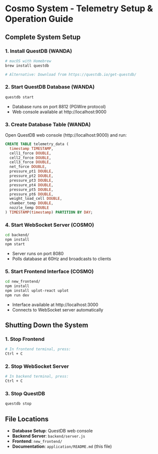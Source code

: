 # Cosmo System - Telemetry Setup & Operation Guide

## Complete System Setup

### 1. Install QuestDB (WANDA)
```bash
# macOS with Homebrew
brew install questdb

# Alternative: Download from https://questdb.io/get-questdb/
```

### 2. Start QuestDB Database (WANDA)
```bash
questdb start
```
- Database runs on port 8812 (PGWire protocol)
- Web console available at http://localhost:9000

### 3. Create Database Table (WANDA)
Open QuestDB web console (http://localhost:9000) and run:
```sql
CREATE TABLE telemetry_data (
  timestamp TIMESTAMP,
  cell1_force DOUBLE,
  cell2_force DOUBLE,
  cell3_force DOUBLE,
  net_force DOUBLE,
  pressure_pt1 DOUBLE,
  pressure_pt2 DOUBLE,
  pressure_pt3 DOUBLE,
  pressure_pt4 DOUBLE,
  pressure_pt5 DOUBLE,
  pressure_pt6 DOUBLE,
  weight_load_cell DOUBLE,
  chamber_temp DOUBLE,
  nozzle_temp DOUBLE
) TIMESTAMP(timestamp) PARTITION BY DAY;
```

### 4. Start WebSocket Server (COSMO)
```bash
cd backend/
npm install
npm start
```
- Server runs on port 8080
- Polls database at 60Hz and broadcasts to clients

### 5. Start Frontend Interface (COSMO)
```bash
cd new_frontend/
npm install
npm install uplot-react uplot
npm run dev
```
- Interface available at http://localhost:3000
- Connects to WebSocket server automatically

## Shutting Down the System

### 1. Stop Frontend
```bash
# In frontend terminal, press:
Ctrl + C
```

### 2. Stop WebSocket Server
```bash
# In backend terminal, press:
Ctrl + C
```

### 3. Stop QuestDB
```bash
questdb stop
```

## File Locations
- **Database Setup**: QuestDB web console
- **Backend Server**: `backend/server.js`
- **Frontend**: `new_frontend/`
- **Documentation**: `application/README.md` (this file)